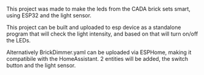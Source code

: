 
This project was made to make the leds from the CADA brick sets smart, using ESP32 and the light sensor.

This project can be built and uploaded to esp device as a standalone program that will check the light intensity, and based on that will turn on/off the LEDs.

Alternatively BrickDimmer.yaml can be uploaded via ESPHome, making it compatibile with the HomeAssistant. 2 entities will be added, the switch button and the light sensor.
